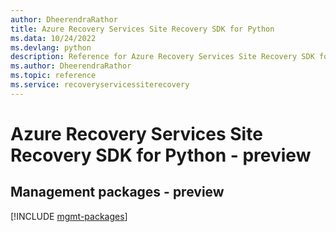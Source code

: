 ```yaml
---
author: DheerendraRathor
title: Azure Recovery Services Site Recovery SDK for Python
ms.data: 10/24/2022
ms.devlang: python
description: Reference for Azure Recovery Services Site Recovery SDK for Python
ms.author: DheerendraRathor
ms.topic: reference
ms.service: recoveryservicessiterecovery
---
```

# Azure Recovery Services Site Recovery SDK for Python - preview

## Management packages - preview
[!INCLUDE [mgmt-packages](recovery-services-site-recovery-mgmt-index.md)]